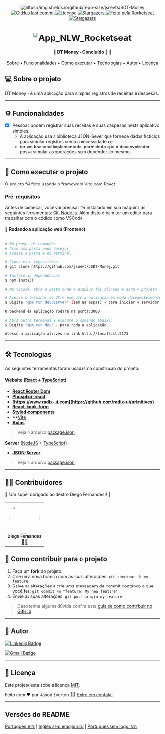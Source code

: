 
<p align="center">

  <img alt="https://img.shields.io/github/repo-size/jsnevt/JSDT-Money">
  
  <a href="https://github.com/jsnevt/README-JSDT-Money/commits/master">
    <img alt="GitHub last commit" src="https://img.shields.io/github/last-commit/jsnevt/jsdt-money">
  </a>
    
   <img alt="License" src="https://img.shields.io/badge/license-MIT-brightgreen">
   <a href="https://github.com/jsnevt/README-JSDT-Money/stargazers">
    <img alt="Stargazers" src="https://img.shields.io/github/stars/jsnevt/README-JSDT-Money?style=social">
  </a>

  <a href="https://rocketseat.com.br">
    <img alt="Feito pela Rocketseat" src="https://img.shields.io/badge/feito%20por-Rocketseat-%237519C1">
  </a>
  
  <a href="https://blog.rocketseat.com.br/">
    <img alt="Stargazers" src="https://img.shields.io/badge/Blog-Rocketseat-%237159c1?style=flat&logo=ghost">
    </a>
  
 
</p>
<h1 align="center">
    <img alt="App_NLW_Rocketseat" title="#appnlwrocketseat" src="./img/banner.png" />
</h1>

<h4 align="center"> 
	🚧  DT Money -  Concluído 🚀 🚧
</h4>

<p align="center">
 <a href="#-sobre-o-projeto">Sobre</a> •
 <a href="#-funcionalidades">Funcionalidades</a> •
 <a href="#-como-executar-o-projeto">Como executar</a> • 
 <a href="#-tecnologias">Tecnologias</a> •  
 <a href="#-autor">Autor</a> • 
 <a href="#user-content--licença">Licença</a>
</p>


## 💻 Sobre o projeto

DT Money - é uma aplicação para simples registros de receitas e despesas. 

---

## ⚙️ Funcionalidades

- [x] Pessoas podem registrar suas receitas e suas despesas neste aplicativo simples.
	- A aplicação usa a biblioteca JSON-Sever que fornece dados fictícios para simular registros sema a necessidade de 
	- ter um backend implementado, permitindo que o desenvolvedor possa simular as operações sem depender do mesmo.

---


## 🚀 Como executar o projeto

O projeto foi feito usando o framework Vite com React 


### Pré-requisitos

Antes de começar, você vai precisar ter instalado em sua máquina as seguintes ferramentas:
[Git](https://git-scm.com), 
[Node.js](https://nodejs.org/en/). 
Além disto é bom ter um editor para trabalhar com o código como [VSCode](https://code.visualstudio.com/)




#### 🧭 Rodando a aplicação web (Frontend)

```bash

# No prompt de comando:
# Crie uma pasta onde desejar
# Acesse a pasta e no terminal

# Clone este repositório
$ git clone https://github.com/jsnevt/JSDT-Money.git

# Instale as dependências
$ npm install

# No VSCode, abra a pasta onde o arquivo foi clonado e abra o projeto

# Acesse o terminal do VS e execute a aplicação em modo desenvolvimento
$ Digite "npm run dev:server" (sem as aspas) - para iniciar o servidor backend(simulado pelo JSON-Server)

O backend da aplicação rodará na porta:3000

# Abra outro terminal e execute o comando abaixo:
$ Digite "npm run dev" - para roda a aplicação.

Acesse a aplicação através do link http://localhost:5173

```

---

## 🛠 Tecnologias

As seguintes ferramentas foram usadas na construção do projeto:

#### **Website**  ([React](https://reactjs.org/)  +  [TypeScript](https://www.typescriptlang.org/))

-   **[React Router Dom](https://github.com/ReactTraining/react-router/tree/master/packages/react-router-dom)**
-   **[Phosphor-react](https://github.com/phosphor-icons/react)**
-   **[https://www.radix-ui.com](https://github.com/radix-ui/primitives)**
-   **[React-hook-form](https://github.com/react-hook-form/resolvers)**
-   **[Styled-components](https://github.com/styled-components/styled-components)**
-   **[Vite](https://github.com/vitejs/vite)
-   **[Axios](https://github.com/axios/axios)**




> Veja o arquivo  [package.json](https://github.com/jsnevt/JSDT-Money/package.json)

#### [](https://github.com/jsnevt/JSDT-Money#server-nodejs--typescript)

**Server**  ([NodeJS](https://nodejs.org/en/)  +  [TypeScript](https://www.typescriptlang.org/))

-   **[JSON-Server](https://github.com/typicode/json-server)**

> Veja o arquivo  [package.json](https://github.com/jsnevt/README-JSDT-Money/blob/master/server/package.json)


---

## 👨‍💻 Contribuidores

💜 Um super obrigado ao destro Diego Fernandes!! 👏 

<table>
  <tr>
    <td align="center"><a href="https://rocketseat.com.br"><img style="border-radius: 50%;" src="https://avatars2.githubusercontent.com/u/2254731?s=400&u=0ba16a79456c2f250e7579cb388fa18c5c2d7d65&v=4" width="100px;" alt=""/><br /><sub><b>Diego Fernandes</b></sub></a><br /><a href="https://rocketseat.com.br/" title="Rocketseat">👨‍🚀</a></td>
  </tr>
</table>

## 💪 Como contribuir para o projeto

1. Faça um **fork** do projeto.
2. Crie uma nova branch com as suas alterações: `git checkout -b my-feature`
3. Salve as alterações e crie uma mensagem de commit contando o que você fez: `git commit -m "feature: My new feature"`
4. Envie as suas alterações: `git push origin my-feature`
> Caso tenha alguma dúvida confira este [guia de como contribuir no GitHub](./CONTRIBUTING.md)

---

## 🦸 Autor

[![Linkedin Badge](https://img.shields.io/badge/-Jason-blue?style=flat-square&logo=Linkedin&logoColor=white&link=https://www.linkedin.com/in/jason-everton-041226223/)](https://www.linkedin.com/in/jason-everton-041226223/)

[![Gmail Badge](https://img.shields.io/badge/-jasonemsw10@gmail.com-c14438?style=flat-square&logo=Gmail&logoColor=white&link=mailto:jasonemsw10@gmail.com)](mailto:jasonemsw10@gmail.com)


---

## 📝 Licença

Este projeto esta sobe a licença [MIT](./LICENSE).

Feito com ❤️ por Jason Everton 👋🏽 [Entre em contato!](https://www.linkedin.com/in/jason-everton-041226223/)

---

##  Versões do README

[Português 🇧🇷](./README.md)  |  [Inglês sem emojis 🇺🇸](./README-en.md) | [Portugues sem logo  🇧🇷](./README-sem-logo.md) 


